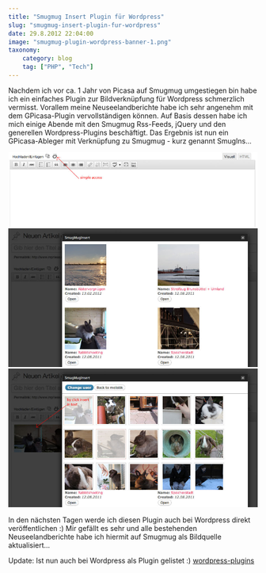 ```yaml
---
title: "Smugmug Insert Plugin für Wordpress"
slug: "smugmug-insert-plugin-fur-wordpress"
date: 29.8.2012 22:04:00
image: "smugmug-plugin-wordpress-banner-1.png"
taxonomy:
    category: blog
    tag: ["PHP", "Tech"]
---
```


Nachdem ich vor ca. 1 Jahr von Picasa auf Smugmug umgestiegen bin habe ich ein einfaches Plugin zur Bildverknüpfung für Wordpress schmerzlich vermisst. Vorallem meine Neuseelandberichte habe ich sehr angenehm mit dem GPicasa-Plugin vervollständigen können. Auf Basis dessen habe ich mich einige Abende mit den Smugmug Rss-Feeds, jQuery und den generellen Wordpress-Plugins beschäftigt. Das Ergebnis ist nun ein GPicasa-Ableger mit Verknüpfung zu Smugmug - kurz genannt SmugIns...

![](screenshot-1.jpg)
![](screenshot-2.jpg)
![](screenshot-3.jpg)

In den nächsten Tagen werde ich diesen Plugin auch bei Wordpress direkt veröffentlichen :)
Mir gefällt es sehr und alle bestehenden Neuseelandberichte habe ich hiermit auf Smugmug als Bildquelle aktualisiert...

Update: Ist nun auch bei Wordpress als Plugin gelistet :)
[wordpress-plugins](http://wordpress.org/extend/plugins/smugmug-insert/)

